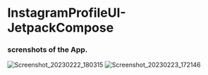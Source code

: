 # InstagramProfileUI-JetpackCompose

### screnshots of the App.
![Screenshot_20230222_180315](https://user-images.githubusercontent.com/73651340/220717031-45ed0023-4dbe-4373-9cff-a421067b39d2.png)
![Screenshot_20230223_172146](https://user-images.githubusercontent.com/73651340/220986183-5aabc26f-2296-499e-96e8-4158f8aa9dae.png)
